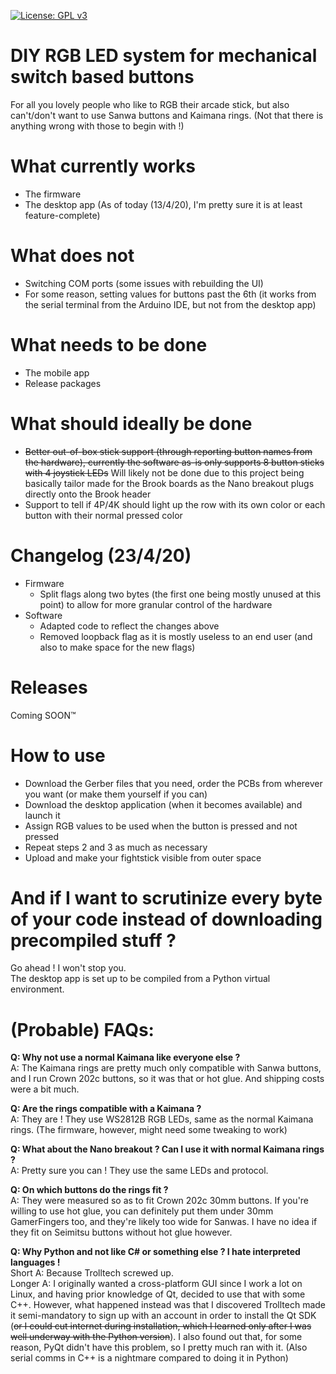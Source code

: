 [![License: GPL v3](https://img.shields.io/badge/License-GPLv3-blue.svg)](https://www.gnu.org/licenses/gpl-3.0)

# DIY RGB LED system for mechanical switch based buttons

For all you lovely people who like to RGB their arcade stick, but also can't/don't want to use Sanwa buttons and Kaimana rings. (Not that there is anything wrong with those to begin with !)

# What currently works

* The firmware
* The desktop app (As of today (13/4/20), I'm pretty sure it is at least feature-complete)

# What does not

* Switching COM ports (some issues with rebuilding the UI)
* For some reason, setting values for buttons past the 6th (it works from the serial terminal from the Arduino IDE, but not from the desktop app)

# What needs to be done

* The mobile app
* Release packages

# What should ideally be done

* ~~Better out-of-box stick support (through reporting button names from the hardware), currently the software as-is only supports 8 button sticks with 4 joystick LEDs~~ Will likely not be done due to this project being basically tailor made for the Brook boards as the Nano breakout plugs directly onto the Brook header
* Support to tell if 4P/4K should light up the row with its own color or each button with their normal pressed color

# Changelog (23/4/20)

* Firmware
    * Split flags along two bytes (the first one being mostly unused at this point) to allow for more granular control of the hardware
* Software
    * Adapted code to reflect the changes above
    * Removed loopback flag as it is mostly useless to an end user (and also to make space for the new flags)

# Releases

Coming SOON™

# How to use

* Download the Gerber files that you need, order the PCBs from wherever you want (or make them yourself if you can)
* Download the desktop application (when it becomes available) and launch it
* Assign RGB values to be used when the button is pressed and not pressed
* Repeat steps 2 and 3 as much as necessary
* Upload and make your fightstick visible from outer space

# And if I want to scrutinize every byte of your code instead of downloading precompiled stuff ?

Go ahead ! I won't stop you.  
The desktop app is set up to be compiled from a Python virtual environment.

# (Probable) FAQs:

**Q: Why not use a normal Kaimana like everyone else ?**  
A: The Kaimana rings are pretty much only compatible with Sanwa buttons, and I run Crown 202c buttons, so it was that or hot glue. And shipping costs were a bit much.

**Q: Are the rings compatible with a Kaimana ?**  
A: They are ! They use WS2812B RGB LEDs, same as the normal Kaimana rings. (The firmware, however, might need some tweaking to work)

**Q: What about the Nano breakout ? Can I use it with normal Kaimana rings ?**  
A: Pretty sure you can ! They use the same LEDs and protocol.

**Q: On which buttons do the rings fit ?**  
A: They were measured so as to fit Crown 202c 30mm buttons. If you're willing to use hot glue, you can definitely put them under 30mm GamerFingers too, and they're likely too wide for Sanwas. I have no idea if they fit on Seimitsu buttons without hot glue however.

**Q: Why Python and not like C# or something else ? I hate interpreted languages !**  
Short A: Because Trolltech screwed up.  
Longer A: I originally wanted a cross-platform GUI since I work a lot on Linux, and having prior knowledge of Qt, decided to use that with some C++. However, what happened instead was that I discovered Trolltech made it semi-mandatory to sign up with an account in order to install the Qt SDK (~~or I could cut internet during installation, which I learned only after I was well underway with the Python version~~). I also found out that, for some reason, PyQt didn't have this problem, so I pretty much ran with it. (Also serial comms in C++ is a nightmare compared to doing it in Python)
